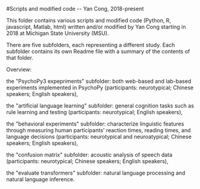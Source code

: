 #Scripts and modified code -- Yan Cong, 2018-present

This folder contains various scripts and modified code (Python, R, javascript, Matlab, html) written and/or modified by Yan Cong starting in 2018 at Michigan State University (MSU).

There are five subfolders, each representing a different study. Each subfolder contains its own Readme file with a summary of the contents of that folder.

Overview: 

the "PsychoPy3 expepriments" subfolder: both web-based and lab-based experiments implemented in PsychoPy (participants: neurotypical; Chinese speakers; English speakers),

the "artificial language learning" subfolder: general cognition tasks such as rule learning and testing (participants: neurotypical; English speakers), 

the "behavioral experiments" subfolder: characterize linguistic features through measuring human participants' reaction times, reading times, and language decisions  (participants: neurotypical and neuroatypical; Chinese speakers; English speakers), 

the "confusion matrix" subfolder: acoustic analysis of speech data (participants: neurotypical; Chinese speakers; English speakers),

the "evaluate transformers" subfolder: natural language processing and natural language inference.
